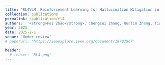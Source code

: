```yaml
---
title: "RL4VLM: Reinforcement Learning for Hallucination Mitigation in Vision-Language Models"
collection: publications
permalink: /publication/rl4
authors:  '<strong>Fei Zhao</strong>, Chengcui Zhang, Runlin Zhang, Tianyang Wang and Xi Li'
year: 2025
date: 2025-2-1  
venue: 'Under review'
# paperurl: 'https://ieeexplore.ieee.org/document/10707807'

header:
  # teaser: "RL4.png"
---
```



